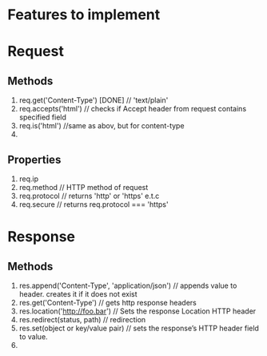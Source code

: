 # Features to implement

# Request

## Methods

1. req.get('Content-Type') [DONE]
   // 'text/plain'
2. req.accepts('html')
   // checks if Accept header from request contains specified field
3. req.is('html')
   //same as abov, but for content-type
4.

## Properties

1. req.ip
2. req.method
   // HTTP method of request
3. req.protocol
   // returns 'http' or 'https' e.t.c
4. req.secure
   // returns req.protocol === 'https'

# Response

## Methods

1. res.append('Content-Type', 'application/json')
   // appends value to header. creates it if it does not exist
2. res.get('Content-Type')
   // gets http response headers
3. res.location('http://foo.bar')
   // Sets the response Location HTTP header
4. res.redirect(status, path)
   // redirection
5. res.set(object or key/value pair)
   // sets the response’s HTTP header field to value.
6.
